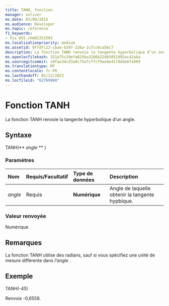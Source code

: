 ```yaml
---
title: TANH, fonction
manager: soliver
ms.date: 03/09/2015
ms.audience: Developer
ms.topic: reference
f1_keywords:
- Vis_DSS.chm82251503
ms.localizationpriority: medium
ms.assetid: 0ffdfc22-cbae-b397-226a-2cfcc6ca56c7
description: La fonction TANH renvoie la tangente hyperbolique d’un angle.
ms.openlocfilehash: 321e75c29efa025ba3266b22db5051d95ac42a6a
ms.sourcegitcommit: c0fae34cd3a9c75a7cffcf9ae8e417ddde07a989
ms.translationtype: MT
ms.contentlocale: fr-FR
ms.lasthandoff: 02/12/2022
ms.locfileid: "62769960"
---
```

# <a name="tanh-function"></a>Fonction TANH

La fonction TANH renvoie la tangente hyperbolique d’un angle. 
  
## <a name="syntax"></a>Syntaxe

TANH(** *angle* ** ) 
  
### <a name="parameters"></a>Paramètres

|**Nom**|**Requis/Facultatif**|**Type de données**|**Description**|
|:-----|:-----|:-----|:-----|
| _angle_ <br/> |Requis  <br/> |**Numérique** <br/> |Angle de laquelle obtenir la tangente hypbique. |
   
### <a name="return-value"></a>Valeur renvoyée

Numérique
  
## <a name="remarks"></a>Remarques

La fonction TANH utilise des radians, sauf si vous spécifiez une unité de mesure différente dans  *l’angle*  . 
  
## <a name="example"></a>Exemple

TANH(-45) 
  
Renvoie -0,6558. 
  

